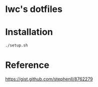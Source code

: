 # lwc's dotfiles

# Installation
```
./setup.sh
```

# Reference
https://gist.github.com/stephenll/8762279
